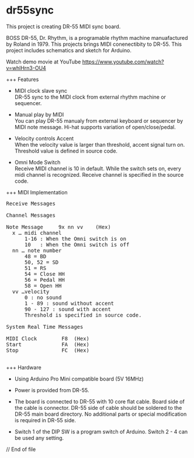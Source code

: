 # dr55sync
This project is creating DR-55 MIDI sync board.

BOSS DR-55, Dr. Rhythm, is a programable rhythm machine manuafactured by Roland in 1979. This projects brings MIDI conenectibity to DR-55.
This project includes schematics and sketch for Arduino.

Watch demo movie at YouTube https://www.youtube.com/watch?v=whlHrn3-OU4

+++ Features

+ MIDI clock slave sync  
DR-55 sync to the MIDI clock from external rhythm machine or sequencer.

+ Manual play by MIDI  
You can play DR-55 manualy from external keyboard or sequencer by MIDI note message. Hi-hat supports variation of open/close/pedal.

+ Velocity controls Accent  
When the velocity value is larger than threshold, accent signal turn on.  Threshold value is defined in source code.

+ Omni Mode Switch  
Receive MIDI channel is 10 in default. While the switch sets on, every midi channel is recognized. Receive channel is specified in the source code.

+++ MIDI Implementation
<pre>
Receive Messages

Channel Messages

Note Message     9x nn vv    (Hex)
  x … midi channel     
      1-16 : When the Omni switch is on
      10   : When the Omni switch is off 
  nn … note number 
      48 = BD
      50, 52 = SD
      51 = RS
      54 = Close HH
      56 = Pedal HH
      58 = Open HH
  vv …velocity
      0 : no sound
      1 - 89 : sound without accent
      90 - 127 : sound with accent
      Threshold is specified in source code.

System Real Time Messages

MIDI Clock        F8  (Hex)
Start             FA  (Hex)
Stop              FC  (Hex)

</pre>
+++ Hardware

+ Using Arduino Pro Mini compatible board (5V 16MHz)

+ Power is provided from DR-55.

+ The board is connected to DR-55 with 10 core flat cable. Board side of the cable is connector. DR-55 side of cable should be soldered to the DR-55 main board directory. No additional parts or special modification is required in DR-55 side.

+ Switch 1 of the DIP SW is a program switch of Arduino. Switch 2 - 4 can be used any setting.

// End of file
